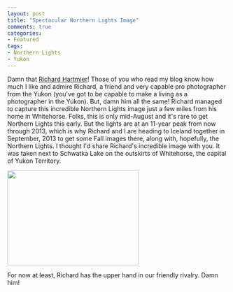 ```yaml
---
layout: post
title: "Spectacular Northern Lights Image"
comments: true
categories:
- Featured
tags:
- Northern Lights
- Yukon
---
```

Damn that <a href="http://www.hartmier.com">Richard Hartmier</a>! Those of you who read my blog know how much I like and admire Richard, a friend and very capable pro photographer from the Yukon (you've got to be capable to make a living as a photographer in the Yukon). But, damn him all the same!
Richard managed to capture this incredible Northern Lights image just a few miles from his home in Whitehorse. Folks, this is only mid-August and it's rare to get Northern Lights this early. But the lights are at an 11-year peak from now through 2013, which is why Richard and I are heading to Iceland together in September, 2013 to get some Fall images there, along with, hopefully, the Northern Lights. I thought I'd share Richard's incredible image with you. It was taken next to Schwatka Lake on the outskirts of Whitehorse, the capital of Yukon Territory.

<a href="http://blog.lesterpickerphoto.com/wp-content/uploads/2012/08/DSC11621-5.jpg"><img class="size-medium wp-image-2333" title="_DSC11621-5" src="http://blog.lesterpickerphoto.com/wp-content/uploads/2012/08/DSC11621-5-300x217.jpg" alt="" width="300" height="217"></a>

For now at least, Richard has the upper hand in our friendly rivalry. Damn him!